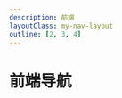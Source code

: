 ```yaml
---
description: 前端
layoutClass: my-nav-layout
outline: [2, 3, 4]
---
```


<script setup>
import { NAV_DATA } from './data'
</script>
<style src="./nav/index.scss"></style>

# 前端导航

<MNavLinks v-for="{title, items} in NAV_DATA" :title="title" :items="items"/>

